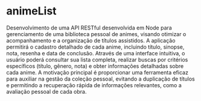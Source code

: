 # animeList

Desenvolvimento de uma API RESTful desenvolvida em Node para gerenciamento de uma biblioteca pessoal de animes, visando otimizar o acompanhamento e a organização de títulos assistidos. A aplicação permitirá o cadastro detalhado de cada anime, incluindo título, sinopse, nota, resenha e data de conclusão. Através de uma interface intuitiva, o usuário poderá consultar sua lista completa, realizar buscas por critérios específicos (título, gênero, nota) e obter informações detalhadas sobre cada anime. A motivação principal é proporcionar uma ferramenta eficaz para auxiliar na gestão da coleção pessoal, evitando a duplicação de títulos e permitindo a recuperação rápida de informações relevantes, como a avaliação pessoal de cada obra.
